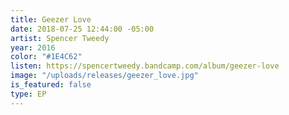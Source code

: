 ```yaml
---
title: Geezer Love
date: 2018-07-25 12:44:00 -05:00
artist: Spencer Tweedy
year: 2016
color: "#1E4C62"
listen: https://spencertweedy.bandcamp.com/album/geezer-love
image: "/uploads/releases/geezer_love.jpg"
is_featured: false
type: EP
---
```


